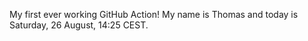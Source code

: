 My first ever working GitHub Action!
My name is Thomas and today is Saturday, 26 August, 14:25 CEST. 
